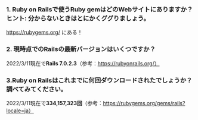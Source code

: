 ### 1. Ruby on Railsで使うRuby gemはどのWebサイトにありますか？ヒント: 分からないときはとにかくググりましょう。

https://rubygems.org/ にある！

### 2. 現時点でのRailsの最新バージョンはいくつですか？
2022/3/11現在で**Rails 7.0.2.3**（参考：https://rubyonrails.org/）

### 3.Ruby on Railsはこれまでに何回ダウンロードされたでしょうか？調べてみてください。
2022/3/11現在で**334,157,323回**（参考：https://rubygems.org/gems/rails?locale=ja）
